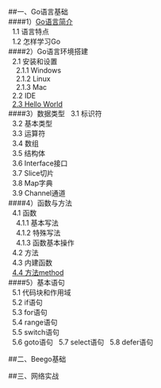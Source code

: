 
##一、Go语言基础<br />
####1）[Go语言简介](https://github.com/sunnygocms/gobook/blob/master/01.md)<br />
&nbsp;&nbsp;1.1 语言特点<br />
&nbsp;&nbsp;1.2 怎样学习Go<br />
####2）Go语言环境搭建<br />
&nbsp;&nbsp;2.1 安装和设置 <br />
&nbsp;&nbsp;&nbsp;&nbsp;2.1.1 Windows<br />
&nbsp;&nbsp;&nbsp;&nbsp;2.1.2 Linux <br />
&nbsp;&nbsp;&nbsp;&nbsp;2.1.3 Mac<br />
&nbsp;&nbsp;2.2 IDE<br />
&nbsp;&nbsp;[2.3 Hello World](https://github.com/sunnygocms/gobook/blob/master/go_lang_base/02.3.md)<br />
####3）数据类型
&nbsp;&nbsp;3.1 标识符<br />
&nbsp;&nbsp;3.2 基本类型<br />
&nbsp;&nbsp;3.3 运算符<br />
&nbsp;&nbsp;3.4 数组<br />
&nbsp;&nbsp;3.5 结构体<br />
&nbsp;&nbsp;3.6 Interface接口<br />
&nbsp;&nbsp;3.7 Slice切片<br />
&nbsp;&nbsp;3.8 Map字典<br />
&nbsp;&nbsp;3.9 Channel通道<br />
####4）函数与方法<br />
&nbsp;&nbsp;4.1 函数<br />
&nbsp;&nbsp;&nbsp;&nbsp;4.1.1 基本写法<br />
&nbsp;&nbsp;&nbsp;&nbsp;4.1.2 特殊写法<br />
&nbsp;&nbsp;&nbsp;&nbsp;4.1.3 函数基本操作<br />
&nbsp;&nbsp;4.2 方法<br />
&nbsp;&nbsp;4.3 内建函数<br />
&nbsp;&nbsp;[4.4 方法method](https://github.com/sunnygocms/gobook/blob/master/go_lang_base/04.4.md)<br />
####5）基本语句<br />
&nbsp;&nbsp;5.1 代码块和作用域<br />
&nbsp;&nbsp;5.2 if语句<br />
&nbsp;&nbsp;5.3 for语句<br />
&nbsp;&nbsp;5.4 range语句<br />
&nbsp;&nbsp;5.5 switch语句<br />
&nbsp;&nbsp;5.6 goto语句
&nbsp;&nbsp;5.7 select语句
&nbsp;&nbsp;5.8 defer语句
		
##二、Beego基础<br />
	
##三、网络实战<br />